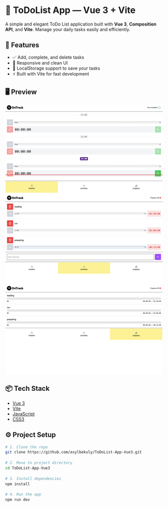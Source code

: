 # 📝 ToDoList App — Vue 3 + Vite

A simple and elegant ToDo List application built with **Vue 3**, **Composition API**, and **Vite**. Manage your daily tasks easily and efficiently.

## 🚀 Features

- ✅ Add, complete, and delete tasks
- 🧠 Responsive and clean UI
- 💾 LocalStorage support to save your tasks
- ⚡️ Built with Vite for fast development

## 🖥️ Preview

![screenshot](src/assets/image/timeline.png)
![screenshot](src/assets/image/activities.png)
![screenshot](src/assets/image/progress.png)

## 📦 Tech Stack

- [Vue 3](https://vuejs.org/)
- [Vite](https://vitejs.dev/)
- [JavaScript](https://developer.mozilla.org/en-US/docs/Web/JavaScript)
- [CSS3](https://developer.mozilla.org/en-US/docs/Web/CSS)

## ⚙️ Project Setup

```bash
# 1. Clone the repo
git clone https://github.com/asylbekuly/ToDoList-App-Vue3.git

# 2. Move to project directory
cd ToDoList-App-Vue3

# 3. Install dependencies
npm install

# 4. Run the app
npm run dev
